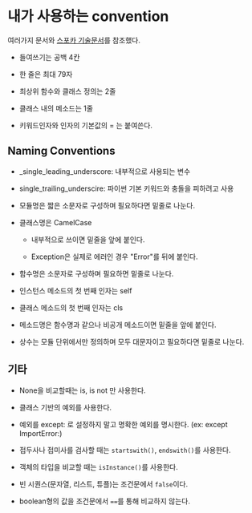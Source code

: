 # 내가 사용하는 convention

여러가지 문서와 [스포카 기술문서](https://spoqa.github.io/2012/08/03/about-python-coding-convention.html)를 참조했다.

* 들여쓰기는 공백 4칸

* 한 줄은 최대 79자

* 최상위 함수와 클래스 정의는 2줄

* 클래스 내의 메소드는 1줄

* 키워드인자와 인자의 기본값의 = 는 붙여쓴다.

## Naming Conventions

* _single_leading_underscore: 내부적으로 사용되는 변수

* single_trailing_underscire: 파이썬 기본 키워드와 충돌을 피하려고 사용

* 모듈명은 짧은 소문자로 구성하며 필요하다면 밑줄로 나눈다.

* 클래스명은 CamelCase

  * 내부적으로 쓰이면 밑줄을 앞에 붙인다.

  * Exception은 실제로 에러인 경우 "Error"를 뒤에 붙인다.

* 함수명은 소문자로 구성하며 필요하면 밑줄로 나눈다.

* 인스턴스 메소드의 첫 번째 인자는 self

* 클래스 메소드의 첫 번째 인자는 cls

* 메소드명은 함수명과 같으나 비공개 메소드이면 밑줄을 앞에 붙인다.

* 상수는 모듈 단위에서만 정의하며 모두 대문자이고 필요하다면 밑줄로 나눈다.

## 기타

* None을 비교할때는 is, is not 만 사용한다.

* 클래스 기반의 예외를 사용한다.

* 예외를 except: 로 설정하지 말고 명확한 예외를 명시한다. (ex: except ImportError:)

* 접두사나 접미사를 검사할 때는 `startswith()`, `endswith()`를 사용한다.

* 객체의 타입을 비교할 때는 `isInstance()`를 사용한다.

* 빈 시퀀스(문자열, 리스트, 튜플)는 조건문에서 `false`이다.

* boolean형의 값을 조건문에서 `==`를 통해 비교하지 않는다.
